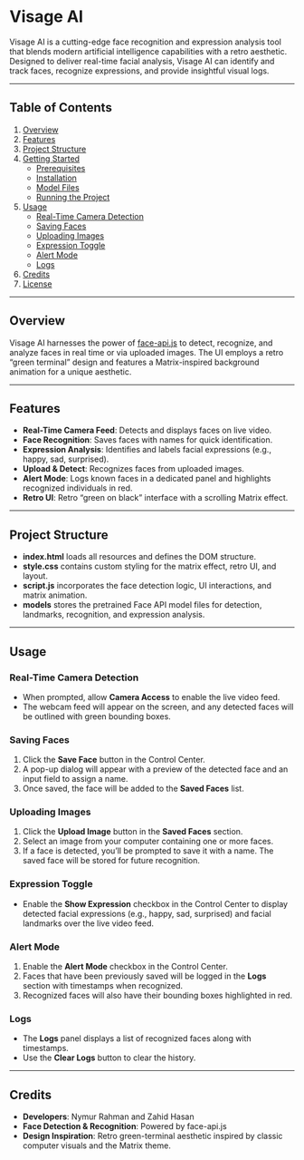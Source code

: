 # Visage AI
Visage AI is a cutting-edge face recognition and expression analysis tool that blends modern artificial intelligence capabilities with a retro aesthetic. Designed to deliver real-time facial analysis, Visage AI can identify and track faces, recognize expressions, and provide insightful visual logs.

---

## Table of Contents

1. [Overview](#overview)  
2. [Features](#features)  
3. [Project Structure](#project-structure)  
4. [Getting Started](#getting-started) 
   - [Prerequisites](#prerequisites)  
   - [Installation](#installation)  
   - [Model Files](#model-files)  
   - [Running the Project](#running-the-project)  
5. [Usage](#usage)  
   - [Real-Time Camera Detection](#real-time-camera-detection)  
   - [Saving Faces](#saving-faces)  
   - [Uploading Images](#uploading-images)  
   - [Expression Toggle](#expression-toggle)  
   - [Alert Mode](#alert-mode)  
   - [Logs](#logs)  
6. [Credits](#credits)   
7. [License](#license)

---

## Overview

Visage AI harnesses the power of [face-api.js](https://github.com/justadudewhohacks/face-api.js) to detect, recognize, and analyze faces in real time or via uploaded images. The UI employs a retro “green terminal” design and features a Matrix-inspired background animation for a unique aesthetic.

---

## Features

- **Real-Time Camera Feed**: Detects and displays faces on live video.
- **Face Recognition**: Saves faces with names for quick identification.
- **Expression Analysis**: Identifies and labels facial expressions (e.g., happy, sad, surprised).
- **Upload & Detect**: Recognizes faces from uploaded images.
- **Alert Mode**: Logs known faces in a dedicated panel and highlights recognized individuals in red.
- **Retro UI**: Retro “green on black” interface with a scrolling Matrix effect.

---

## Project Structure
- **index.html** loads all resources and defines the DOM structure.  
- **style.css** contains custom styling for the matrix effect, retro UI, and layout.  
- **script.js** incorporates the face detection logic, UI interactions, and matrix animation.  
- **models** stores the pretrained Face API model files for detection, landmarks, recognition, and expression analysis.

---
## Usage

### Real-Time Camera Detection
- When prompted, allow **Camera Access** to enable the live video feed.  
- The webcam feed will appear on the screen, and any detected faces will be outlined with green bounding boxes.

### Saving Faces
1. Click the **Save Face** button in the Control Center.  
2. A pop-up dialog will appear with a preview of the detected face and an input field to assign a name.  
3. Once saved, the face will be added to the **Saved Faces** list.

### Uploading Images
1. Click the **Upload Image** button in the **Saved Faces** section.  
2. Select an image from your computer containing one or more faces.  
3. If a face is detected, you’ll be prompted to save it with a name. The saved face will be stored for future recognition.

### Expression Toggle
- Enable the **Show Expression** checkbox in the Control Center to display detected facial expressions (e.g., happy, sad, surprised) and facial landmarks over the live video feed.

### Alert Mode
1. Enable the **Alert Mode** checkbox in the Control Center.  
2. Faces that have been previously saved will be logged in the **Logs** section with timestamps when recognized.  
3. Recognized faces will also have their bounding boxes highlighted in red.

### Logs
- The **Logs** panel displays a list of recognized faces along with timestamps.  
- Use the **Clear Logs** button to clear the history.
---
## Credits
- **Developers**: Nymur Rahman and Zahid Hasan
- **Face Detection & Recognition**: Powered by face-api.js  
- **Design Inspiration**: Retro green-terminal aesthetic inspired by classic computer visuals and the Matrix theme.

